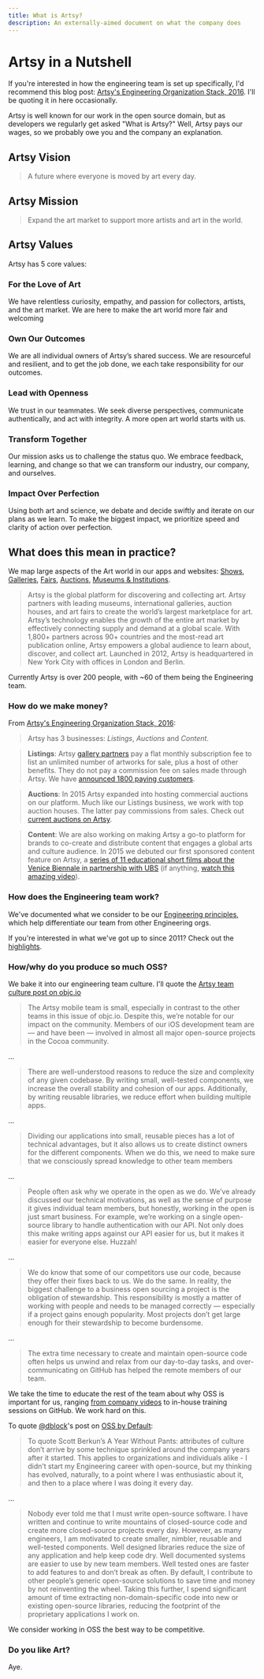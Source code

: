 ```yaml
---
title: What is Artsy?
description: An externally-aimed document on what the company does
---
```


# Artsy in a Nutshell

If you're interested in how the engineering team is set up specifically, I'd recommend this blog post:
[Artsy's Engineering Organization Stack, 2016](https://artsy.github.io/blog/2016/03/28/artsy-engineering-organization-stack/).
I'll be quoting it in here occasionally.

Artsy is well known for our work in the open source domain, but as developers we regularly get asked "What is
Artsy?" Well, Artsy pays our wages, so we probably owe you and the company an explanation.

## Artsy Vision

> A future where everyone is moved by art every day.

## Artsy Mission

> Expand the art market to support more artists and art in the world.

## Artsy Values

Artsy has 5 core values:

### For the Love of Art

We have relentless curiosity, empathy, and passion for collectors, artists, and the art market. We are here to make 
the art world more fair and welcoming  

### Own Our Outcomes

We are all individual owners of Artsy’s shared success. We are resourceful and resilient, and to get the job done,
we each take responsibility for our outcomes.

### Lead with Openness

We trust in our teammates. We seek diverse perspectives, communicate authentically, and act with integrity. A more
open art world starts with us.

### Transform Together

Our mission asks us to challenge the status quo. We embrace feedback, learning, and change so that we can transform
our industry, our company, and ourselves. 

### Impact Over Perfection

Using both art and science, we debate and decide swiftly and iterate on our plans as we learn. To make the biggest
impact, we prioritize speed and clarity of action over perfection.

## What does this mean in practice?

We map large aspects of the Art world in our apps and websites: [Shows](https://www.artsy.net/shows),
[Galleries](https://www.artsy.net/galleries), [Fairs](https://www.artsy.net/art-fairs),
[Auctions](https://www.artsy.net/auctions), [Museums & Institutions](https://www.artsy.net/institutions).

> Artsy is the global platform for discovering and collecting art. Artsy partners with leading museums,
> international galleries, auction houses, and art fairs to create the world’s largest marketplace for art. Artsy’s
> technology enables the growth of the entire art market by effectively connecting supply and demand at a global
> scale. With 1,800+ partners across 90+ countries and the most-read art publication online, Artsy empowers a
> global audience to learn about, discover, and collect art. Launched in 2012, Artsy is headquartered in New York
> City with offices in London and Berlin.

Currently Artsy is over 200 people, with ~60 of them being the Engineering team.

### How do we make money?

From
[Artsy's Engineering Organization Stack, 2016](https://artsy.github.io/blog/2016/03/28/artsy-engineering-organization-stack/):

> Artsy has 3 businesses: _Listings_, _Auctions_ and _Content_.

> **Listings**: Artsy [gallery partners](https://www.artsy.net/galleries) pay a flat monthly subscription fee to
> list an unlimited number of artworks for sale, plus a host of other benefits. They do not pay a commission fee on
> sales made through Artsy. We have
> [announced 1800 paying customers](https://www.theverge.com/2017/7/18/15983712/artsy-fine-art-galleries-online-auction-sales).

> **Auctions**: In 2015 Artsy expanded into hosting commercial auctions on our platform. Much like our Listings
> business, we work with top auction houses. The latter pay commissions from sales. Check out
> [current auctions on Artsy](https://www.artsy.net/auctions).

> **Content**: We are also working on making Artsy a go-to platform for brands to co-create and distribute content
> that engages a global arts and culture audience. In 2015 we debuted our first sponsored content feature on Artsy,
> a
> [series of 11 educational short films about the Venice Biennale in partnership with UBS](https://www.artsy.net/venice-biennale-2015)
> (if anything,
> [watch this amazing video](https://www.artsy.net/article/artsy-editorial-behind-the-venice-biennale-2015-a-short-history-of-the-world-s-most-important-art-exhibition)).

### How does the Engineering team work?

We've documented what we consider to be our
[Engineering principles](https://github.com/artsy/README/blob/master/culture/engineering-principles.md), which help
differentiate our team from other Engineering orgs.

If you're interested in what we've got up to since 2011? Check out the
[highlights](https://github.com/artsy/README/blob/master/culture/highlights.md).

### How/why do you produce so much OSS?

We bake it into our engineering team culture. I'll quote the
[Artsy team culture post on objc.io](https://www.objc.io/issues/22-scale/artsy/)

> The Artsy mobile team is small, especially in contrast to the other teams in this issue of objc.io. Despite this,
> we’re notable for our impact on the community. Members of our iOS development team are — and have been — involved
> in almost all major open-source projects in the Cocoa community.

...

> There are well-understood reasons to reduce the size and complexity of any given codebase. By writing small,
> well-tested components, we increase the overall stability and cohesion of our apps. Additionally, by writing
> reusable libraries, we reduce effort when building multiple apps.

...

> Dividing our applications into small, reusable pieces has a lot of technical advantages, but it also allows us to
> create distinct owners for the different components. When we do this, we need to make sure that we consciously
> spread knowledge to other team members

...

> People often ask why we operate in the open as we do. We’ve already discussed our technical motivations, as well
> as the sense of purpose it gives individual team members, but honestly, working in the open is just smart
> business. For example, we’re working on a single open-source library to handle authentication with our API. Not
> only does this make writing apps against our API easier for us, but it makes it easier for everyone else. Huzzah!

...

> We do know that some of our competitors use our code, because they offer their fixes back to us. We do the same.
> In reality, the biggest challenge to a business open sourcing a project is the obligation of stewardship. This
> responsibility is mostly a matter of working with people and needs to be managed correctly — especially if a
> project gains enough popularity. Most projects don’t get large enough for their stewardship to become burdensome.

...

> The extra time necessary to create and maintain open-source code often helps us unwind and relax from our
> day-to-day tasks, and over-communicating on GitHub has helped the remote members of our team.

We take the time to educate the rest of the team about why OSS is important for us, ranging
[from company videos](https://code.dblock.org/2015/02/09/becoming-open-source-by-default.html) to in-house training
sessions on GitHub. We work hard on this.

To quote [@dblock](https://code.dblock.org)'s post on
[OSS by Default](https://code.dblock.org/2015/02/09/becoming-open-source-by-default.html):

> To quote Scott Berkun’s A Year Without Pants: attributes of culture don’t arrive by some technique sprinkled
> around the company years after it started. This applies to organizations and individuals alike - I didn’t start
> my Engineering career with open-source, but my thinking has evolved, naturally, to a point where I was
> enthusiastic about it, and then to a place where I was doing it every day.

...

> Nobody ever told me that I must write open-source software. I have written and continue to write mountains of
> closed-source code and create more closed-source projects every day. However, as many engineers, I am motivated
> to create smaller, nimbler, reusable and well-tested components. Well designed libraries reduce the size of any
> application and help keep code dry. Well documented systems are easier to use by new team members. Well tested
> ones are faster to add features to and don’t break as often. By default, I contribute to other people’s generic
> open-source solutions to save time and money by not reinventing the wheel. Taking this further, I spend
> significant amount of time extracting non-domain-specific code into new or existing open-source libraries,
> reducing the footprint of the proprietary applications I work on.

We consider working in OSS the best way to be competitive.

### Do you like Art?

Aye.
